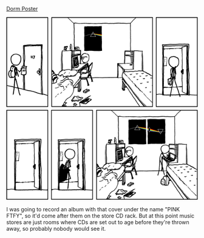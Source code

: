 [Dorm Poster](https://xkcd.com/964)

![Dorm Poster](./random_comic.png)

I was going to record an album with that cover under the name "PINK FTFY", so it'd come after them on the store CD rack. But at this point music stores are just rooms where CDs are set out to age before they're thrown away, so probably nobody would see it.

